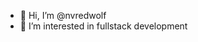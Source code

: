 - 👋 Hi, I’m @nvredwolf
- 👀 I’m interested in fullstack development

<!---
nvredwolf/nvredwolf is a ✨ special ✨ repository because its `README.md` (this file) appears on your GitHub profile.
You can click the Preview link to take a look at your changes.
--->
